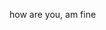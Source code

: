 <html>
  <head> 
    <title> helo dad </title>
  <body> <p> how are you, am fine</p> </body>
   </head>
</html>

